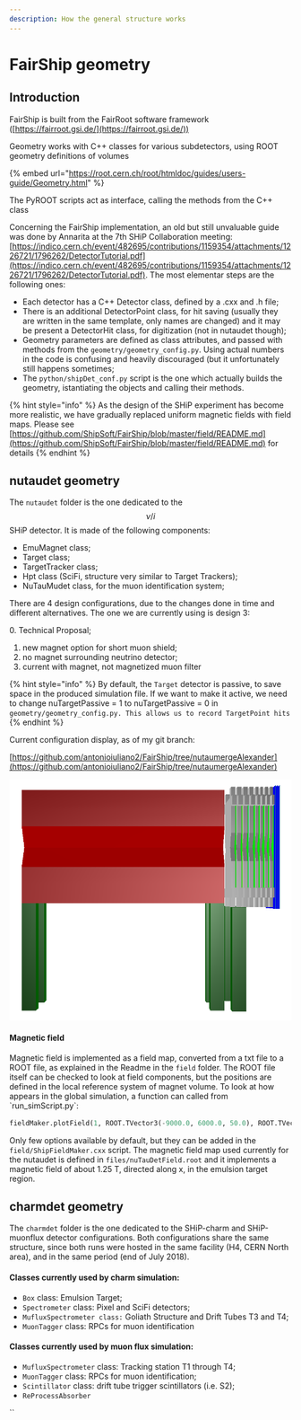 ```yaml
---
description: How the general structure works
---
```


# FairShip geometry

## Introduction

FairShip is built from the FairRoot software framework ([https://fairroot.gsi.de/](https://fairroot.gsi.de/))

&#x20;Geometry works with C++ classes for various subdetectors, using ROOT geometry definitions of volumes&#x20;

{% embed url="https://root.cern.ch/root/htmldoc/guides/users-guide/Geometry.html" %}



&#x20;The PyROOT scripts act as interface, calling the methods from the C++ class

&#x20;Concerning the FairShip implementation, an old but still unvaluable guide was done by Annarita at the 7th SHiP Collaboration meeting: [https://indico.cern.ch/event/482695/contributions/1159354/attachments/1226721/1796262/DetectorTutorial.pdf](https://indico.cern.ch/event/482695/contributions/1159354/attachments/1226721/1796262/DetectorTutorial.pdf). The most elementar steps are the following ones:

* Each detector has a C++ Detector class, defined by a .cxx and .h file;
* There is an additional DetectorPoint class, for hit saving (usually they are written in the same template, only names are changed) and it may be present a DetectorHit class, for digitization (not in nutaudet though);
* Geometry parameters  are defined as class attributes, and passed with methods from the `geometry/geometry_config.py`. Using actual numbers in the code is confusing and heavily discouraged (but it unfortunately still happens sometimes;
* The `python/shipDet_conf.py` script is the one which actually builds the geometry, istantiating the objects and calling their methods.

{% hint style="info" %}
&#x20;As the design of the SHiP experiment has become more realistic, we have gradually replaced uniform magnetic fields with field maps. Please see [https://github.com/ShipSoft/FairShip/blob/master/field/README.md](https://github.com/ShipSoft/FairShip/blob/master/field/README.md) for details
{% endhint %}

## nutaudet geometry

The `nutaudet` folder is the one dedicated to the $$\nu/i$$ SHiP detector. It is made of the following components:

* EmuMagnet  class;
* Target class;
* TargetTracker class;
* Hpt class (SciFi, structure very similar to Target Trackers);
* NuTauMudet class, for the muon identification system;

There are 4 design configurations, due to the changes done in time and different alternatives. The one we are currently using is design 3:

&#x20;   0\. Technical Proposal;

1. &#x20;new magnet option for short muon shield;
2. no magnet surrounding neutrino detector;
3. current with magnet, not magnetized muon filter

{% hint style="info" %}
By default, the `Target` detector is passive, to save space in the produced simulation file. If we want to make it active, we need to change nuTargetPassive = 1 to nuTargetPassive = 0 in `geometry/geometry_config.py. This allows us to record TargetPoint hits`
{% endhint %}

Current configuration display, as of my git branch:

[https://github.com/antonioiuliano2/FairShip/tree/nutaumergeAlexander](https://github.com/antonioiuliano2/FairShip/tree/nutaumergeAlexander)

![Lateral view](../.gitbook/assets/nutaudet-end-of-june.png)

#### Magnetic field

Magnetic field is implemented as a field map, converted from a txt file to a ROOT file, as explained in the Readme in the `field` folder. The ROOT file itself can be checked to look at field components, but the positions are defined in the local reference system of magnet volume. To look at how appears in the global simulation, a function can called from \`run\_simScript.py\`:

```python
fieldMaker.plotField(1, ROOT.TVector3(-9000.0, 6000.0, 50.0), ROOT.TVector3(-300.0, 300.0, 6.0), 'Bzx.png')
```

Only few options available by default, but they can be added in the `field/ShipFieldMaker.cxx` script. The magnetic field map used currently for the nutaudet is defined in `files/nuTauDetField.root` and it implements a magnetic field of about 1.25 T, directed along x, in the emulsion target region.

## charmdet geometry

The `charmdet` folder is the one dedicated to the SHiP-charm and SHiP-muonflux detector configurations. Both configurations share the same structure, since both runs were hosted in the same facility (H4, CERN North area), and in the same period (end of July 2018).

#### Classes currently used by charm simulation:

* `Box` class: Emulsion Target;
* `Spectrometer` class: Pixel and SciFi detectors;
* `MufluxSpectrometer class:` Goliath Structure and Drift Tubes T3 and T4;
* `MuonTagger` class: RPCs for muon identification

#### Classes currently used by muon flux simulation:

* `MufluxSpectrometer` class: Tracking station T1 through T4;
* `MuonTagger` class: RPCs for muon identification;
* `Scintillator` class: drift tube trigger scintillators (i.e. S2);
* `ReProcessAbsorber`

``



```
```




